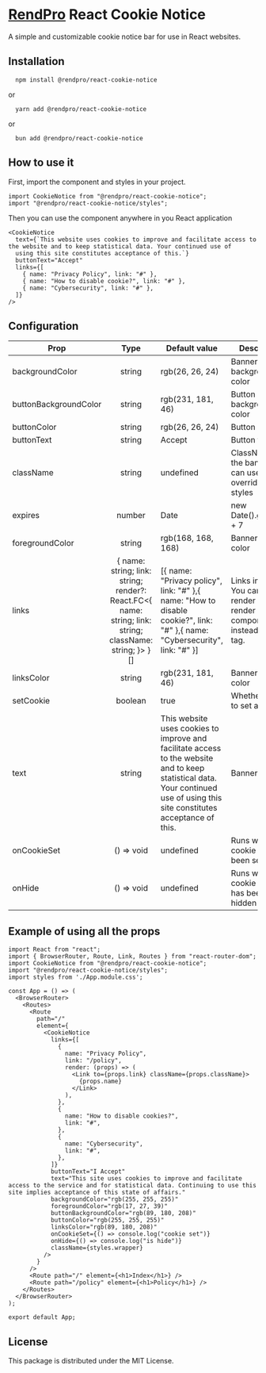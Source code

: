 # [RendPro](https://rendpro.com) React Cookie Notice

A simple and customizable cookie notice bar for use in React websites.

## Installation

```shell
  npm install @rendpro/react-cookie-notice
```

or

```shell
  yarn add @rendpro/react-cookie-notice
```

or

```shell
  bun add @rendpro/react-cookie-notice
```

## How to use it

First, import the component and styles in your project.
```tsx
import CookieNotice from "@rendpro/react-cookie-notice";
import "@rendpro/react-cookie-notice/styles";
```

Then you can use the component anywhere in you React application

```tsx
<CookieNotice
  text={`This website uses cookies to improve and facilitate access to the website and to keep statistical data. Your continued use of
  using this site constitutes acceptance of this.`}
  buttonText="Accept"
  links={[
    { name: "Privacy Policy", link: "#" },
    { name: "How to disable cookie?", link: "#" },
    { name: "Cybersecurity", link: "#" },
  ]}
/>
```

## Configuration

| Prop                  |                                                  Type                                                   | Default value                                                                                                                                                                 | Description                                                                                                                     |
|-----------------------|:-------------------------------------------------------------------------------------------------------:|-------------------------------------------------------------------------------------------------------------------------------------------------------------------------------|---------------------------------------------------------------------------------------------------------------------------------|
| backgroundColor       |                                                 string                                                  | rgb(26, 26, 24)                                                                                                                                                               | Banner background color                                                                                                         |
| buttonBackgroundColor |                                                 string                                                  | rgb(231, 181, 46)                                                                                                                                                             | Button background color                                                                                                         |
| buttonColor           |                                                 string                                                  | rgb(26, 26, 24)                                                                                                                                                               | Button color                                                                                                                    |
| buttonText            |                                                 string                                                  | Accept                                                                                                                                                                        | Button text                                                                                                                     |
| className             |                                                 string                                                  | undefined                                                                                                                                                                     | ClassName for the banner. You can use it to override default styles                                                             |
| expires               |                                                 number                                                  | Date                                                                                                                                                                          | new Date().getDate() + 7                                                                                                        | Cookie expiration date                                                                                                          |
| foregroundColor       |                                                 string                                                  | rgb(168, 168, 168)                                                                                                                                                            | Banner text color                                                                                                               |
| links                 | { name: string; link: string; render?: React.FC<{ name: string; link: string; className: string; }> }[] | [{ name: "Privacy policy", link: "#" },{ name: "How to disable cookie?", link: "#" },{ name: "Cybersecurity", link: "#" }]                                                    | Links in banner. You can use render prop to render custom component instead of a `<a>` tag.                                     |
| linksColor            |                                                 string                                                  | rgb(231, 181, 46)                                                                                                                                                             | Banner links color                                                                                                              |
| setCookie             |                                                 boolean                                                 | true                                                                                                                                                                          | Whether or not to set a cookie                                                                                                  |
| text                  |                                                 string                                                  | This website uses cookies to improve and facilitate access to the website and to keep statistical data. Your continued use of using this site constitutes acceptance of this. | Banner text                                                                                                                     |
 | onCookieSet           |                                               () => void                                                | undefined                                                                                                                                                                     | Runs when a cookie has been set                                                                                                 |
 | onHide                |                                               () => void                                                | undefined                                                                                                                                                                     | Runs when a cookie notice has been hidden                                                                                       |

## Example of using all the props

```tsx
import React from "react";
import { BrowserRouter, Route, Link, Routes } from "react-router-dom";
import CookieNotice from "@rendpro/react-cookie-notice";
import "@rendpro/react-cookie-notice/styles";
import styles from './App.module.css';

const App = () => (
  <BrowserRouter>
    <Routes>
      <Route
        path="/"
        element={
          <CookieNotice
            links={[
              {
                name: "Privacy Policy",
                link: "/policy",
                render: (props) => (
                  <Link to={props.link} className={props.className}>
                    {props.name}
                  </Link>
                ),
              },
              {
                name: "How to disable cookies?",
                link: "#",
              },
              {
                name: "Cybersecurity",
                link: "#",
              },
            ]}
            buttonText="I Accept"
            text="This site uses cookies to improve and facilitate access to the service and for statistical data. Continuing to use this site implies acceptance of this state of affairs."
            backgroundColor="rgb(255, 255, 255)"
            foregroundColor="rgb(17, 27, 39)"
            buttonBackgroundColor="rgb(89, 180, 208)"
            buttonColor="rgb(255, 255, 255)"
            linksColor="rgb(89, 180, 208)"
            onCookieSet={() => console.log("cookie set")}
            onHide={() => console.log("is hide")}
            className={styles.wrapper}
          />
        }
      />
      <Route path="/" element={<h1>Index</h1>} />
      <Route path="/policy" element={<h1>Policy</h1>} />
    </Routes>
  </BrowserRouter>
);

export default App;
```

## License
This package is distributed under the MIT License.
